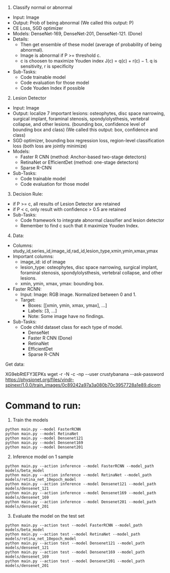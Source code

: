 1. Classify normal or abnormal

- Input: Image
- Output: Prob of being abnormal (We called this output: P)
- CE Loss, SGD optimizer
- Models: DenseNet-169, DenseNet-201, DenseNet-121. (Done)
- Details: 
    - Then get ensemble of these model (average of probability of being abnormal). 
    - Image is abnormal if P >= threshold c. 
    - c is choosen to maximize Youden index J(c) = q(c) + r(c) − 1. q is sensitivity, r is specificity
- Sub-Tasks:
    - Code trainable model
    - Code evaluation for those model
    - Code Youden Index if possible

2. Lesion Detector 

- Input: Image
- Output: localize 7 important lesions: osteophytes, disc space narrowing, surgical implant, foraminal stenosis, spondylolysthesis, vertebral collapse, and other lesions. (bounding box, confidence level of bounding box and class) (We called this output: box, confidence and class)
- SGD optimizer, bounding box regression loss, region-level classification loss (both loss are jointly minimize)
- Models: 
    - Faster R CNN (method: Anchor-based two-stage detectors)
    - RetinaNet or EfficientDet (method: one-stage detectors)
    - Sparse R-CNN 
- Sub-Tasks:
    - Code trainable model
    - Code evaluation for those model

3. Decision Rule:

- if P >= c, all results of Lesion Detector are retained
- if P < c, only result with confidence > 0.5 are retained
- Sub-Tasks:
    - Code framework to integrate abnormal classifier and lesion detector
    - Remember to find c such that it maximize Youden Index.
  
4. Data:

- Columns: study_id,series_id,image_id,rad_id,lesion_type,xmin,ymin,xmax,ymax
- Important columns:
    - image_id: id of image
    - lesion_type: osteophytes, disc space narrowing, surgical implant, foraminal stenosis, spondylolysthesis, vertebral collapse, and other lesions.
    - xmin, ymin, xmax, ymax: bounding box.
- Faster RCNN:
    - Input: Image: RGB image. Normalized between 0 and 1.
    - Target:
        - Boxes: [[xmin, ymin, xmax, ymax], ...]
        - Labels: [3, ...]
        - Note: Some image have no findings.
- Sub-Tasks:
    - Code child dataset class for each type of model.
        - DenseNet
        - Faster R CNN (Done)
        - RetinaNet
        - EfficientDet
        - Sparse R-CNN
     
Get data:

XG9ebRtEFY3EPKs
wget -r -N -c -np --user crustybanana --ask-password https://physionet.org/files/vindr-spinexr/1.0.0/train_images/0c89242a97a3a080b70c3957728a1e89.dicom

# Command to run:

1. Train the models

```
python main.py --model FasterRCNN
python main.py --model RetinaNet
python main.py --model Densenet121
python main.py --model Densenet169
python main.py --model Densenet201
```

2. Inference model on 1 sample

```
python main.py --action inference --model FasterRCNN --model_path models/beta_model
python main.py --action inference --model RetinaNet --model_path models/retina_net_10epoch_model
python main.py --action inference --model Densenet121 --model_path models/densenet_121
python main.py --action inference --model Densenet169 --model_path models/densenet_169
python main.py --action inference --model Densenet201 --model_path models/densenet_201
```

3. Evaluate the model on the test set

```
python main.py --action test --model FasterRCNN --model_path models/beta_model
python main.py --action test --model RetinaNet --model_path models/retina_net_10epoch_model
python main.py --action test --model Densenet121 --model_path models/densenet_121
python main.py --action test --model Densenet169 --model_path models/densenet_169
python main.py --action test --model Densenet201 --model_path models/densenet_201
```
